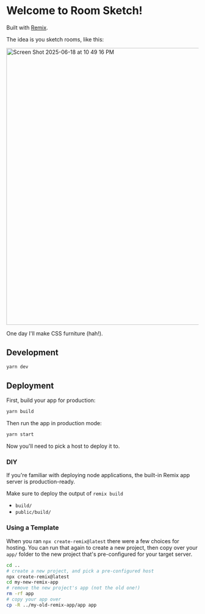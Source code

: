 # Welcome to Room Sketch!

Built with [Remix](https://remix.run/docs).

The idea is you sketch rooms, like this:

<img width="725" alt="Screen Shot 2025-06-18 at 10 49 16 PM" src="https://github.com/user-attachments/assets/f73e0e09-28f2-446e-9524-c6e407ee674a" />

One day I'll make CSS furniture (hah!). 

## Development

```sh
yarn dev
```

## Deployment

First, build your app for production:

```sh
yarn build
```

Then run the app in production mode:

```sh
yarn start
```

Now you'll need to pick a host to deploy it to.

### DIY

If you're familiar with deploying node applications, the built-in Remix app server is production-ready.

Make sure to deploy the output of `remix build`

- `build/`
- `public/build/`

### Using a Template

When you ran `npx create-remix@latest` there were a few choices for hosting. You can run that again to create a new project, then copy over your `app/` folder to the new project that's pre-configured for your target server.

```sh
cd ..
# create a new project, and pick a pre-configured host
npx create-remix@latest
cd my-new-remix-app
# remove the new project's app (not the old one!)
rm -rf app
# copy your app over
cp -R ../my-old-remix-app/app app
```
